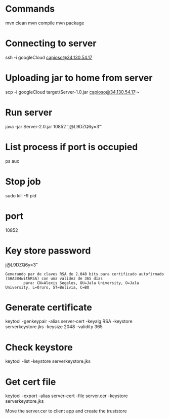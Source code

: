 # Commands
mvn clean
mvn compile
mvn package

# Connecting to server
ssh -i googleCloud capioso@34.130.54.17

# Uploading jar to home from server
scp -i googleCloud target/Server-1.0.jar capioso@34.130.54.17:~

# Run server
java -jar Server-2.0.jar 10852 'j@L9DZQ6y=3"'

# List process if port is occupied
ps aux

# Stop job
sudo kill -9 pid

# port
10852

# Key store password
j@L9DZQ6y=3"

```shell
Generando par de claves RSA de 2.048 bits para certificado autofirmado (SHA384withRSA) con una validez de 365 días
        para: CN=Alexis Segales, OU=Jala University, O=Jala University, L=Oruro, ST=Bolivia, C=BO
```

# Generate certificate
keytool -genkeypair -alias server-cert -keyalg RSA -keystore serverkeystore.jks -keysize 2048 -validity 365

# Check keystore
keytool -list -keystore serverkeystore.jks

# Get cert file
keytool -export -alias server-cert -file server.cer -keystore serverkeystore.jks
 
Move the server.cer to client app and create the truststore
